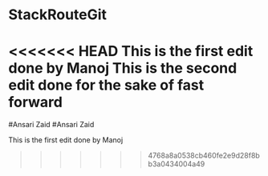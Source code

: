 # StackRouteGit
<<<<<<< HEAD
This is the first edit done by Manoj
This is the second edit done for the sake of fast forward
=======


#Ansari Zaid
#Ansari Zaid

This is the first edit done by Manoj

>>>>>>> 4768a8a0538cb460fe2e9d28f8bb3a0434004a49
